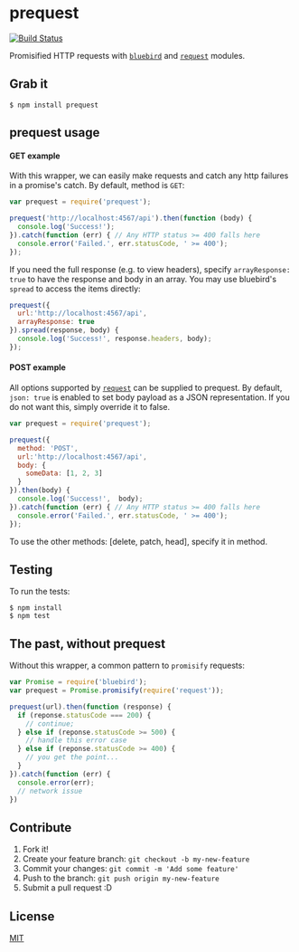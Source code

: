 # prequest
[![Build Status](https://travis-ci.org/alyssaq/prequest.png?branch=master)](https://travis-ci.org/alyssaq/prequest)

Promisified HTTP requests with [`bluebird`](https://github.com/petkaantonov/bluebird/blob/master/API.md) and [`request`](https://github.com/mikeal/request) modules.

## Grab it

    $ npm install prequest

## prequest usage
#### GET example
With this wrapper, we can easily make requests and catch any http failures in a promise's catch. By default, method is `GET`:
```js
var prequest = require('prequest');

prequest('http://localhost:4567/api').then(function (body) {
  console.log('Success!');
}).catch(function (err) { // Any HTTP status >= 400 falls here
  console.error('Failed.', err.statusCode, ' >= 400');
});

```

If you need the full response (e.g. to view headers), specify `arrayResponse: true` to have the response and body in an array. You may use bluebird's `spread` to access the items directly:
```js
prequest({
  url:'http://localhost:4567/api',
  arrayResponse: true
}).spread(response, body) {
  console.log('Success!', response.headers, body);
});
```

#### POST example
All options supported by [`request`](https://github.com/mikeal/request) can be supplied to prequest.
By default, `json: true` is enabled to set body payload as a JSON representation. If you do not want this, simply override it to false.
```js
var prequest = require('prequest');

prequest({
  method: 'POST',
  url:'http://localhost:4567/api',
  body: {
    someData: [1, 2, 3]
  }
}).then(body) {
  console.log('Success!',  body);
}).catch(function (err) { // Any HTTP status >= 400 falls here
  console.error('Failed.', err.statusCode, ' >= 400');
});
```

To use the other methods: [delete, patch, head], specify it in method.

## Testing

To run the tests:

    $ npm install
    $ npm test

## The past, without prequest
Without this wrapper, a common pattern to `promisify` requests:
```js
var Promise = require('bluebird');
var prequest = Promise.promisify(require('request'));

prequest(url).then(function (response) {
  if (reponse.statusCode === 200) {
    // continue;
  } else if (reponse.statusCode >= 500) {
    // handle this error case
  } else if (reponse.statusCode >= 400) {
    // you get the point...
  }
}).catch(function (err) {
  console.error(err);
  // network issue
})
```
## Contribute
1. Fork it!
2. Create your feature branch: `git checkout -b my-new-feature`
3. Commit your changes: `git commit -m 'Add some feature'`
4. Push to the branch: `git push origin my-new-feature`
5. Submit a pull request :D

## License
[MIT](http://alyssaq.github.io/mit-license/)
